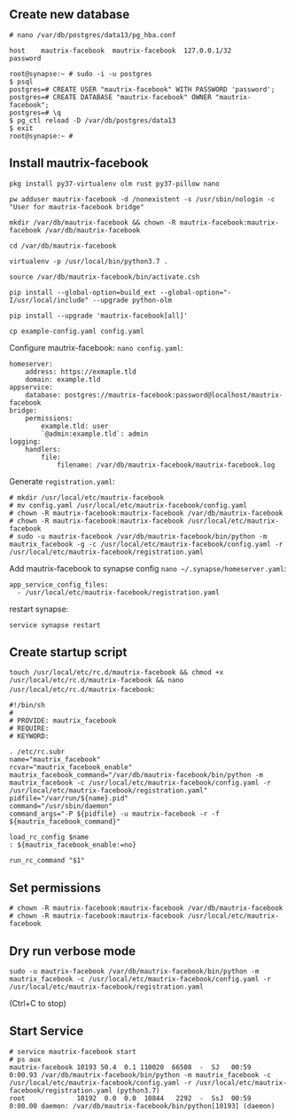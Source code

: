 ## Create new database
```
# nano /var/db/postgres/data13/pg_hba.conf

host    mautrix-facebook  mautrix-facebook  127.0.0.1/32         password
```

```
root@synapse:~ # sudo -i -u postgres
$ psql
postgres=# CREATE USER "mautrix-facebook" WITH PASSWORD 'password';
postgres=# CREATE DATABASE "mautrix-facebook" OWNER "mautrix-facebook";
postgres=# \q
$ pg_ctl reload -D /var/db/postgres/data13
$ exit
root@synapse:~ #
```

## Install mautrix-facebook
```
pkg install py37-virtualenv olm rust py37-pillow nano

pw adduser mautrix-facebook -d /nonexistent -s /usr/sbin/nologin -c "User for mautrix-facebook bridge"

mkdir /var/db/mautrix-facebook && chown -R mautrix-facebook:mautrix-facebook /var/db/mautrix-facebook

cd /var/db/mautrix-facebook

virtualenv -p /usr/local/bin/python3.7 .

source /var/db/mautrix-facebook/bin/activate.csh

pip install --global-option=build_ext --global-option="-I/usr/local/include" --upgrade python-olm

pip install --upgrade 'mautrix-facebook[all]'

cp example-config.yaml config.yaml
```

Configure mautrix-facebook: `nano config.yaml`:
```
homeserver:
    address: https://exmaple.tld
    domain: example.tld
appservice:
    database: postgres://mautrix-facebook:password@localhost/mautrix-facebook
bridge:
    permissions:
        example.tld: user
        `@admin:example.tld`: admin
logging:
    handlers:
        file:
            filename: /var/db/mautrix-facebook/mautrix-facebook.log
```

Generate `registration.yaml`:
```
# mkdir /usr/local/etc/mautrix-facebook
# mv config.yaml /usr/local/etc/mautrix-facebook/config.yaml
# chown -R mautrix-facebook:mautrix-facebook /var/db/mautrix-facebook
# chown -R mautrix-facebook:mautrix-facebook /usr/local/etc/mautrix-facebook
# sudo -u mautrix-facebook /var/db/mautrix-facebook/bin/python -m mautrix_facebook -g -c /usr/local/etc/mautrix-facebook/config.yaml -r /usr/local/etc/mautrix-facebook/registration.yaml
```
Add mautrix-facebook to synapse config `nano ~/.synapse/homeserver.yaml`:
```
app_service_config_files:
  - /usr/local/etc/mautrix-facebook/registration.yaml
```
restart synapse:
```
service synapse restart
```
## Create startup script
`touch /usr/local/etc/rc.d/mautrix-facebook && chmod +x /usr/local/etc/rc.d/mautrix-facebook && nano /usr/local/etc/rc.d/mautrix-facebook`:
```
#!/bin/sh
#
# PROVIDE: mautrix_facebook
# REQUIRE:
# KEYWORD:

. /etc/rc.subr
name="mautrix_facebook"
rcvar="mautrix_facebook_enable"
mautrix_facebook_command="/var/db/mautrix-facebook/bin/python -m mautrix_facebook -c /usr/local/etc/mautrix-facebook/config.yaml -r /usr/local/etc/mautrix-facebook/registration.yaml"
pidfile="/var/run/${name}.pid"
command="/usr/sbin/daemon"
command_args="-P ${pidfile} -u mautrix-facebook -r -f ${mautrix_facebook_command}"

load_rc_config $name
: ${mautrix_facebook_enable:=no}

run_rc_command "$1"
```
## Set permissions
```
# chown -R mautrix-facebook:mautrix-facebook /var/db/mautrix-facebook
# chown -R mautrix-facebook:mautrix-facebook /usr/local/etc/mautrix-facebook
```

## Dry run verbose mode
```
sudo -u mautrix-facebook /var/db/mautrix-facebook/bin/python -m mautrix_facebook -c /usr/local/etc/mautrix-facebook/config.yaml -r /usr/local/etc/mautrix-facebook/registration.yaml
```
(Ctrl+C to stop)
## Start Service
```
# service mautrix-facebook start
# ps aux
mautrix-facebook 10193 50.4  0.1 110020  66508  -  SJ   00:59   0:00.93 /var/db/mautrix-facebook/bin/python -m mautrix_facebook -c /usr/local/etc/mautrix-facebook/config.yaml -r /usr/local/etc/mautrix-facebook/registration.yaml (python3.7)
root             10192  0.0  0.0  10844   2292  -  SsJ  00:59   0:00.00 daemon: /var/db/mautrix-facebook/bin/python[10193] (daemon)
```
